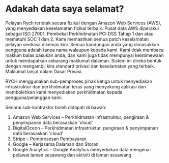# Adakah data saya selamat?

Pelayan Rych terletak secara fizikal dengan Amazon Web Services (AWS), yang menyediakan keselamatan fizikal terbaik. Pusat data AWS diperakui sebagai ISO 27001, Pembekal Perkhidmatan PCI DSS Tahap 1 dan atau mematuhi SOC 1 dan 2. Kami memastikan semua patch keselamatan pelayan sentiasa dikemas kini. Semua kandungan anda yang dimasukkan pengguna adalah tanpa nama walaupun kepada kami. Kami tidak membaca maklum balas pasukan anda, dan kami juga tidak mempunyai keistimewaan untuk mendapatkan sebarang maklumat dalaman. Sistem ini direka bentuk dengan mengambil kira standard privasi dan keselamatan yang terbaik. Maklumat lanjut dalam Dasar Privasi. 

RYCH menggunakan sub-pemproses pihak ketiga untuk menyediakan infrastruktur dan perkhidmatan teras yang menyokong aplikasi dan membolehkan kami menyediakan perkhidmatan kepada pengguna/pelanggan kami.

Senarai sub-kontraktor boleh didapati di bawah:

1. Amazon Web Services – Perkhidmatan infrastruktur, pengiraan & penyimpanan data berasaskan 'cloud'
2. DigitalOceon – Perkhidmatan infrastruktur, pengiraan & penyimpanan data berasaskan 'cloud'
3. Stripe – Pemprosesan Pembayaran
4. Google – Kerjasama Dalaman dan Storan
5. Google Analytics – Google Analytics menyediakan data mengenai pelawat laman sesawang dan aktiviti di laman sesawang